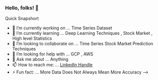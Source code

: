 ### Hello, folks!   👋


Quick Snapshort

- 🔭 I’m currently working on ... Time Series Dataset
- 🌱 I’m currently learning ... Deep Learning Techniques , Stock Market , High level Statistics
- 👯 I’m looking to collaborate on ... Time Series Stock Market Prediction Techniques
- 🤔 I’m looking for help with ... GCP , AWS 
- 💬 Ask me about ... Anything
- 📫 How to reach me: ... [LinkedIn Handle](https://www.linkedin.com/in/amit-n-thakur/)
- ⚡ Fun fact: ... More Data Does Not Always Mean More Accuracy
-->
